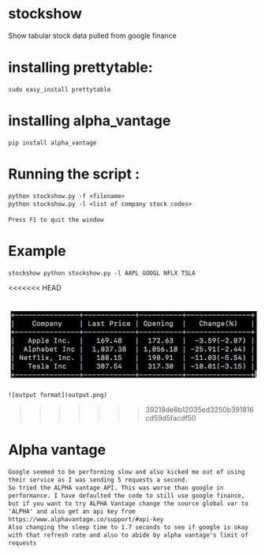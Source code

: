 # stockshow
Show tabular stock data pulled from google finance

# installing prettytable:
    sudo easy_install prettytable

# installing alpha_vantage
    pip install alpha_vantage

# Running the script :
    python stockshow.py -f <filename>
    python stockshow.py -l <list of company stock codes>

    Press F1 to quit the window
# Example
    stockshow python stockshow.py -l AAPL GOOGL NFLX TSLA
<<<<<<< HEAD

![alt text](https://github.com/yahskakn/stockshow/blob/master/output.png)
=======
    ![output format](output.png)
>>>>>>> 39218de8b12035ed3250b391816cd59d5facdf50

# Alpha vantage
    Google seemed to be performing slow and also kicked me out of using their service as I was sending 5 requests a second. 
    So tried the ALPHA vantage API. This was worse than google in performance. I have defaulted the code to still use google finance,
    but if you want to try ALPHA Vantage change the source global var to 'ALPHA' and also get an api key from https://www.alphavantage.co/support/#api-key
    Also changing the sleep time to 1.7 seconds to see if google is okay with that refresh rate and also to abide by alpha vantage's limit of requests


